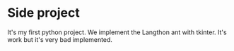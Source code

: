 # Side project 
It's my first python project. We implement the Langthon ant with tkinter. 
It's work but it's very bad implemented.